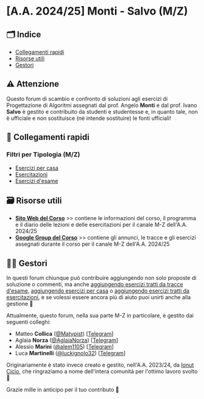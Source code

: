 # [A.A. 2024/25] Monti - Salvo (M/Z)

## 🗂 Indice

- [Collegamenti rapidi](#-collegamenti-rapidi)
- [Risorse utili](#-risorse-utili)
- [Gestori](#%EF%B8%8F-gestori)

## ⚠️ Attenzione

Questo forum di scambio e confronto di soluzioni agli esercizi di Progettazione di Algoritmi assegnati dal prof. Angelo **Monti** e dal prof. Ivano **Salvo** è gestito e contribuito da studenti e studentesse e, in quanto tale, non è ufficiale e non sostituisce (né intende sostituire) le fonti ufficiali!

## 🔗 Collegamenti rapidi

### Filtri per Tipologia (M/Z)

- [Esercizi per casa](../../../discussions/categories/esercizi-m-z)
- [Esercitazioni](../../../discussions/categories/esercitazioni-m-z)
- [Esercizi d'esame](../../../discussions/categories/esami-m-z)

## 🗃 Risorse utili

- [**Sito Web del Corso**](https://twiki.di.uniroma1.it/twiki/view/Algoritmi2/WebHome) >> contiene le informazioni del corso, il programma e il diario delle lezioni e delle esercitazioni per il canale M-Z dell'A.A. 2024/25
- [**Google Group del Corso**](https://groups.google.com/a/di.uniroma1.it/g/algoritmi2_aa25) >> contiene gli annunci, le tracce e gli esercizi assegnati durante il corso per il canale M-Z dell'A.A. 2024/25

## 👷‍♀️ Gestori

In questi forum chiunque può contribuire aggiungendo non solo proposte di soluzione o commenti, ma anche [aggiungendo esercizi tratti da tracce d'esame](../../../discussions/new?category=esami-m-z), [aggiungendo esercizi per casa](../../../discussions/new?category=esercizi-m-z) o [aggiungendo esercizi tratti da esercitazioni](../../../discussions/new?category=esercitazioni-m-z), e se volessi essere ancora più di aiuto puoi unirti anche alla gestione 🙂

Attualmente, questo forum, nella sua parte M-Z in particolare, è gestito dai seguenti colleghi:
- Matteo **Collica**  ([@Matypist](https://github.com/matypist)) [[Telegram](https://t.me/matypist)]
- Aglaia **Norza** ([@AglaiaNorza](https://github.com/aglaianorza)) [[Telegram](https://t.me/aglaianorza)]
- Alessio **Marini** ([@alem1105](https://github.com/alem1105)) [[Telegram](https://t.me/alem1153)]
- Luca **Martinelli** ([@luckignolo32](https://github.com/luckignolo32)) [[Telegram](https://t.me/LucaM1655)]

Originariamente è stato invece creato e gestito, nell'A.A. 2023/24, da [Ionut Cicio](https://github.com/CuriousCI), che ringraziamo a nome dell'intera comunità per l'ottimo lavoro svolto 💪

Grazie mille in anticipo per il tuo contributo 🙌